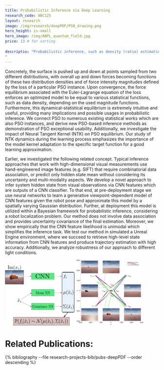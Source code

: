 ```yaml
---
title: Probabilistic Inference via Deep Learning
research_code: ABC125
layout: research
image: /img/research/deepPDF/PSO_drawing.png
hero_height: is-small
hero_image: /img/ANPL_quantum_field.jpg 
price: 13 # for sorting 

descriptio: "Probabilistic inference, such as density (ratio) estimation, is a fundamental and highly important problem that needs to be solved in many different domains, and in particular in robotics. Recently, a lot of research was done to solve it by producing various objective functions optimized over neural network (NN) models. Such Deep Learning (DL) based approaches include unnormalized and energy models, as well as critics of Generative Adversarial Networks, where DL has shown top approximation performance. In this research we contribute a novel algorithm family, which generalizes all above, and allows us to infer different statistical modalities (e.g. data likelihood and ratio between densities) from data samples. The proposed unsupervised technique, named Probabilistic Surface Optimization (PSO), views a model as a flexible surface which can be pushed according to loss-specific virtual stochastic forces, where a dynamical equilibrium is achieved when the pointwise forces on the surface become equal. 
"
---
```


Concretely, the surface is pushed up and down at points sampled from two different distributions, with overall up and down forces becoming functions of these two distribution densities and of force intensity magnitudes defined by the loss of a particular PSO instance. Upon convergence, the force equilibrium associated with the Euler-Lagrange equation of the loss enforces an optimized model to be equal to various statistical functions, such as data density, depending on the used magnitude functions. Furthermore, this dynamical-statistical equilibrium is extremely intuitive and useful, providing many implications and possible usages in probabilistic inference. We connect PSO to numerous existing statistical works which are also PSO instances, and derive new PSO-based inference methods as demonstration of PSO exceptional usability. Additionally, we investigate the impact of Neural Tangent Kernel (NTK) on PSO equilibrium. Our study of NTK dynamics during the learning process emphasizes the importance of the model kernel adaptation to the specific target function for a good learning approximation.

Earlier, we investigated the following related concept. Typical inference approaches that work with high-dimensional visual measurements use hand-engineered image features (e.g. SIFT) that require combinatorial data association, or predict only hidden state mean without considering its uncertainty and multi-modality aspects. We develop a novel approach to infer system hidden state from visual observations via CNN features which are outputs of a CNN classifier. To that end, at pre-deployment stage we use neural networks to learn a generative viewpoint-dependent model of CNN features given the robot pose and approximate this model by a spatially varying Gaussian distribution. Further, at deployment this model is utilized within a Bayesian framework for probabilistic inference, considering a robot localization problem. Our method does not involve data association and provides uncertainty covariance of the final estimation. Moreover, we show empirically that the CNN feature likelihood is unimodal which simplifies the inference task. We test our method in simulated a Unreal Engine environment, where we succeed to retrieve high-level state information from CNN features and produce trajectory estimation with high accuracy. Additionally, we analyze robustness of our approach to different light conditions.

<img src="/img/research/InfoRecoveryCNN/drawing.png" alt="drawing" style="width: 45%; height: auto;"><img src="/img/research/InfoRecoveryCNN/traj_extended-eps-converted-to.png" alt="traj_extended-eps-converted-to" style="width: 45%; height: auto;">

<!-- add  youtube and bibliography Here-->

# Related Publications: 
{% bibliography --file research-projects-bib/pubs-deepPDF --order descending %}

